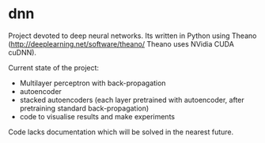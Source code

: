 # dnn
Project devoted to deep neural networks.
Its written in Python using Theano (http://deeplearning.net/software/theano/ Theano uses NVidia CUDA cuDNN).

Current state of the project:
- Multilayer perceptron with back-propagation
- autoencoder 
- stacked autoencoders (each layer pretrained with autoencoder, after pretraining standard back-propagation)
- code to visualise results and make experiments

Code lacks documentation which will be solved in the nearest future.

